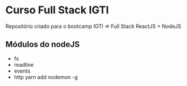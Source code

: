 # Curso Full Stack IGTI
Repositório criado para o bootcamp IGTI => Full Stack ReactJS + NodeJS


## Módulos do nodeJS
  - fs
  - readline
  - events
  - http
    yarn add nodemon -g
